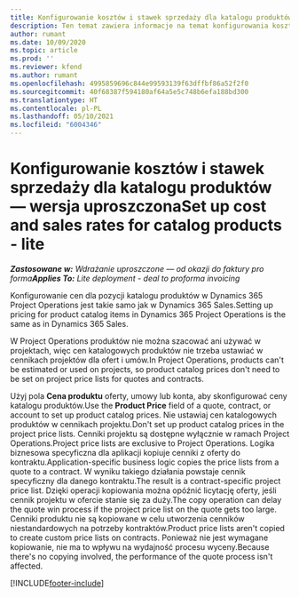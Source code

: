 ```yaml
---
title: Konfigurowanie kosztów i stawek sprzedaży dla katalogu produktów — wersja uproszczona
description: Ten temat zawiera informacje na temat konfigurowania kosztów i stawek sprzedaży dla towarów w katalogu produktów.
author: rumant
ms.date: 10/09/2020
ms.topic: article
ms.prod: ''
ms.reviewer: kfend
ms.author: rumant
ms.openlocfilehash: 4995859696c844e99593139f63dffbf86a52f2f0
ms.sourcegitcommit: 40f68387f594180af64a5e5c748b6efa188bd300
ms.translationtype: HT
ms.contentlocale: pl-PL
ms.lasthandoff: 05/10/2021
ms.locfileid: "6004346"
---
```

# <a name="set-up-cost-and-sales-rates-for-catalog-products---lite"></a><span data-ttu-id="3d0ac-103">Konfigurowanie kosztów i stawek sprzedaży dla katalogu produktów — wersja uproszczona</span><span class="sxs-lookup"><span data-stu-id="3d0ac-103">Set up cost and sales rates for catalog products - lite</span></span>

<span data-ttu-id="3d0ac-104">_**Zastosowane w:** Wdrażanie uproszczone — od okazji do faktury pro forma_</span><span class="sxs-lookup"><span data-stu-id="3d0ac-104">_**Applies To:** Lite deployment - deal to proforma invoicing_</span></span>


<span data-ttu-id="3d0ac-105">Konfigurowanie cen dla pozycji katalogu produktów w Dynamics 365 Project Operations jest takie samo jak w Dynamics 365 Sales.</span><span class="sxs-lookup"><span data-stu-id="3d0ac-105">Setting up pricing for product catalog items in Dynamics 365 Project Operations is the same as in Dynamics 365 Sales.</span></span>

<span data-ttu-id="3d0ac-106">W Project Operations produktów nie można szacować ani używać w projektach, więc cen katalogowych produktów nie trzeba ustawiać w cennikach projektów dla ofert i umów.</span><span class="sxs-lookup"><span data-stu-id="3d0ac-106">In Project Operations, products can't be estimated or used on projects, so product catalog prices don't need to be set on project price lists for quotes and contracts.</span></span>

<span data-ttu-id="3d0ac-107">Użyj pola **Cena produktu** oferty, umowy lub konta, aby skonfigurować ceny katalogu produktów.</span><span class="sxs-lookup"><span data-stu-id="3d0ac-107">Use the **Product Price** field of a quote, contract, or account to set up product catalog prices.</span></span> <span data-ttu-id="3d0ac-108">Nie ustawiaj cen katalogowych produktów w cennikach projektu.</span><span class="sxs-lookup"><span data-stu-id="3d0ac-108">Don't set up product catalog prices in the project price lists.</span></span> <span data-ttu-id="3d0ac-109">Cenniki projektu są dostępne wyłącznie w ramach Project Operations.</span><span class="sxs-lookup"><span data-stu-id="3d0ac-109">Project price lists are exclusive to Project Operations.</span></span> <span data-ttu-id="3d0ac-110">Logika biznesowa specyficzna dla aplikacji kopiuje cenniki z oferty do kontraktu.</span><span class="sxs-lookup"><span data-stu-id="3d0ac-110">Application-specific business logic copies the price lists from a quote to a contract.</span></span> <span data-ttu-id="3d0ac-111">W wyniku takiego działania powstaje cennik specyficzny dla danego kontraktu.</span><span class="sxs-lookup"><span data-stu-id="3d0ac-111">The result is a contract-specific project price list.</span></span> <span data-ttu-id="3d0ac-112">Dzięki operacji kopiowania można opóźnić licytację oferty, jeśli cennik projektu w ofercie stanie się za duży.</span><span class="sxs-lookup"><span data-stu-id="3d0ac-112">The copy operation can delay the quote win process if the project price list on the quote gets too large.</span></span> <span data-ttu-id="3d0ac-113">Cenniki produktu nie są kopiowane w celu utworzenia cenników niestandardowych na potrzeby kontraktów.</span><span class="sxs-lookup"><span data-stu-id="3d0ac-113">Product price lists aren't copied to create custom price lists on contracts.</span></span> <span data-ttu-id="3d0ac-114">Ponieważ nie jest wymagane kopiowanie, nie ma to wpływu na wydajność procesu wyceny.</span><span class="sxs-lookup"><span data-stu-id="3d0ac-114">Because there's no copying involved, the performance of the quote process isn't affected.</span></span>


[!INCLUDE[footer-include](../../includes/footer-banner.md)]